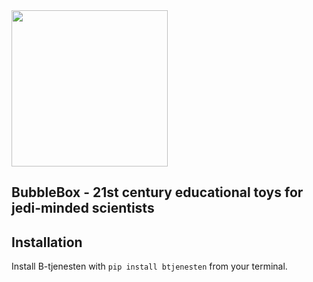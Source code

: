 <img src="graphics/logobox.png" width = 250px>

## BubbleBox - 21st century educational toys for jedi-minded scientists

## Installation

Install B-tjenesten with <code>pip install btjenesten</code> from your terminal.


